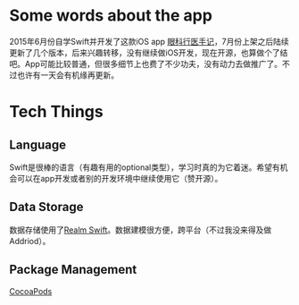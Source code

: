# Some words about the app

2015年6月份自学Swift并开发了这款iOS app [眼科行医手记](https://itunes.apple.com/cn/app/yan-ke-xing-yi-shou-ji/id1003007080?mt=8)，7月份上架之后陆续更新了几个版本，后来兴趣转移，没有继续做iOS开发，现在开源，也算做个了结吧。App可能比较普通，但很多细节上也费了不少功夫，没有动力去做推广了。不过也许有一天会有机缘再更新。

# Tech Things

## Language

Swift是很棒的语言（有趣有用的optional类型），学习时真的为它着迷。希望有机会可以在app开发或者别的开发环境中继续使用它（赞开源）。

## Data Storage

数据存储使用了[Realm Swift](https://realm.io/docs/swift/latest/)。数据建模很方便，跨平台（不过我没来得及做Addriod）。

## Package Management

[CocoaPods](https://cocoapods.org/)
